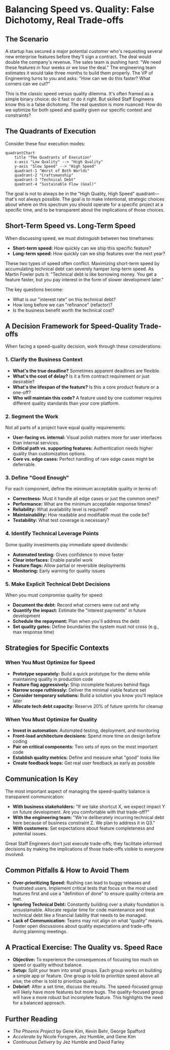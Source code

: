 # Balancing Speed vs. Quality: False Dichotomy, Real Trade-offs

## The Scenario

A startup has secured a major potential customer who's requesting several new enterprise features before they'll sign a contract. The deal would double the company's revenue. The sales team is pushing hard: "We need these features in four weeks or we lose the deal." The engineering team estimates it would take three months to build them properly. The VP of Engineering turns to you and asks: "How can we do this faster? What corners can we cut?"

This is the classic speed versus quality dilemma. It's often framed as a simple binary choice: do it fast or do it right. But skilled Staff Engineers know this is a false dichotomy. The real question is more nuanced: How do we optimize for both speed and quality given our specific context and constraints?

## The Quadrants of Execution

Consider these four execution modes:

```mermaid
quadrantChart
    title "The Quadrants of Execution"
    x-axis "Low Quality" --> "High Quality"
    y-axis "Slow Speed" --> "High Speed"
    quadrant-1 "Worst of Both Worlds"
    quadrant-2 "Craftsmanship"
    quadrant-3 "Technical Debt"
    quadrant-4 "Sustainable Flow (Goal)"
```

The goal is not to always be in the "High Quality, High Speed" quadrant—that's not always possible. The goal is to make intentional, strategic choices about where on this spectrum you should operate for a specific project at a specific time, and to be transparent about the implications of those choices.

## Short-Term Speed vs. Long-Term Speed

When discussing speed, we must distinguish between two timeframes:

- **Short-term speed:** How quickly can we ship this specific feature?
- **Long-term speed:** How quickly can we ship features over the next year?

These two types of speed often conflict. Maximizing short-term speed by accumulating technical debt can severely hamper long-term speed. As Martin Fowler puts it: "Technical debt is like borrowing money. You get a feature faster, but you pay interest in the form of slower development later."

The key questions become:

- What is our "interest rate" on this technical debt?
- How long before we can "refinance" (refactor)?
- Is the business benefit worth the technical cost?

## A Decision Framework for Speed-Quality Trade-offs

When facing a speed-quality decision, work through these considerations:

### 1. Clarify the Business Context

- **What's the true deadline?** Sometimes apparent deadlines are flexible.
- **What's the cost of delay?** Is it a firm contract requirement or just desirable?
- **What's the lifespan of the feature?** Is this a core product feature or a one-off?
- **Who will maintain this code?** A feature used by one customer requires different quality standards than your core platform.

### 2. Segment the Work

Not all parts of a project have equal quality requirements:

- **User-facing vs. internal:** Visual polish matters more for user interfaces than internal services.
- **Critical path vs. supporting features:** Authentication needs higher quality than customization options.
- **Core vs. edge cases:** Perfect handling of rare edge cases might be deferrable.

### 3. Define "Good Enough"

For each component, define the minimum acceptable quality in terms of:

- **Correctness:** Must it handle all edge cases or just the common ones?
- **Performance:** What are the minimum acceptable response times?
- **Reliability:** What availability level is required?
- **Maintainability:** How readable and modifiable must the code be?
- **Testability:** What test coverage is necessary?

### 4. Identify Technical Leverage Points

Some quality investments pay immediate speed dividends:

- **Automated testing:** Gives confidence to move faster
- **Clear interfaces:** Enable parallel work
- **Feature flags:** Allow partial or reversible deployments
- **Monitoring:** Early warning for quality issues

### 5. Make Explicit Technical Debt Decisions

When you must compromise quality for speed:

- **Document the debt:** Record what corners were cut and why
- **Quantify the impact:** Estimate the "interest payments" in future development
- **Schedule the repayment:** Plan when you'll address the debt
- **Set quality gates:** Define boundaries the system must not cross (e.g., max response time)

## Strategies for Specific Contexts

### When You Must Optimize for Speed

- **Prototype separately:** Build a quick prototype for the demo while maintaining quality in production code
- **Feature flag aggressively:** Ship incomplete features behind flags
- **Narrow scope ruthlessly:** Deliver the minimal viable feature set
- **Consider temporary solutions:** Build a solution you know you'll replace later
- **Allocate tech debt capacity:** Reserve 20% of future sprints for cleanup

### When You Must Optimize for Quality

- **Invest in automation:** Automated testing, deployment, and monitoring
- **Front-load architecture decisions:** Spend more time on design before coding
- **Pair on critical components:** Two sets of eyes on the most important code
- **Establish quality metrics:** Define and measure what "good" looks like
- **Create feedback loops:** Get real user feedback as early as possible

## Communication Is Key

The most important aspect of managing the speed-quality balance is transparent communication:

- **With business stakeholders:** "If we take shortcut X, we expect impact Y on future development. Are you comfortable with that trade-off?"
- **With the engineering team:** "We're deliberately incurring technical debt here because of business constraint Z. We plan to address it in Q3."
- **With customers:** Set expectations about feature completeness and potential issues.

Great Staff Engineers don't just execute trade-offs; they facilitate informed decisions by making the implications of those trade-offs visible to everyone involved.

## Common Pitfalls & How to Avoid Them

- **Over-prioritizing Speed:** Rushing can lead to buggy releases and frustrated users. Implement critical tests that focus on the most used features first and use a "definition of done" to ensure quality criteria are met.
- **Ignoring Technical Debt:** Constantly building over a shaky foundation is unsustainable. Allocate regular time for code maintenance and treat technical debt like a financial liability that needs to be managed.
- **Lack of Communication:** Teams may not align on what “quality” means. Foster open discussions about quality expectations and trade-offs during planning meetings.

## A Practical Exercise: The Quality vs. Speed Race

- **Objective:** To experience the consequences of focusing too much on speed or quality without balance.
- **Setup:** Split your team into small groups. Each group works on building a simple app or feature. One group is told to prioritize speed above all else; the other is told to prioritize quality.
- **Debrief:** After a set time, discuss the results. The speed-focused group will likely have more features but more bugs. The quality-focused group will have a more robust but incomplete feature. This highlights the need for a balanced approach.

## Further Reading

- _The Phoenix Project_ by Gene Kim, Kevin Behr, George Spafford
- _Accelerate_ by Nicole Forsgren, Jez Humble, and Gene Kim
- _Continuous Delivery_ by Jez Humble and David Farley
